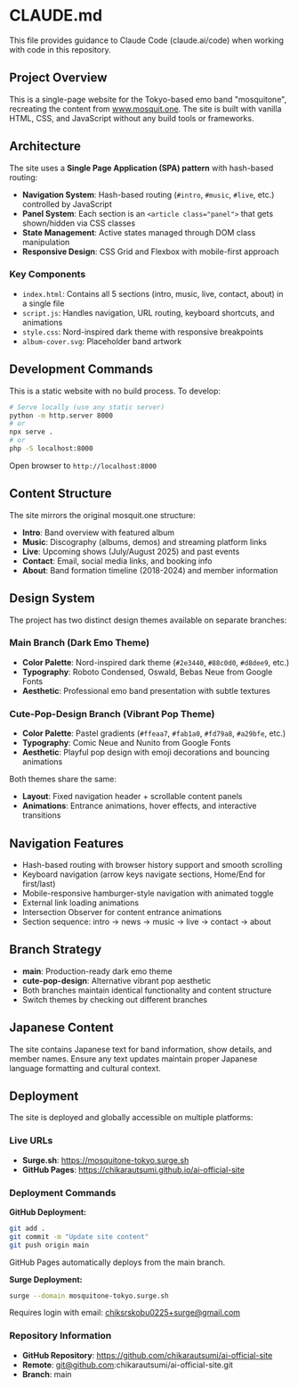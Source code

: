 # CLAUDE.md

This file provides guidance to Claude Code (claude.ai/code) when working with code in this repository.

## Project Overview

This is a single-page website for the Tokyo-based emo band "mosquitone", recreating the content from www.mosquit.one. The site is built with vanilla HTML, CSS, and JavaScript without any build tools or frameworks.

## Architecture

The site uses a **Single Page Application (SPA) pattern** with hash-based routing:

- **Navigation System**: Hash-based routing (`#intro`, `#music`, `#live`, etc.) controlled by JavaScript
- **Panel System**: Each section is an `<article class="panel">` that gets shown/hidden via CSS classes
- **State Management**: Active states managed through DOM class manipulation
- **Responsive Design**: CSS Grid and Flexbox with mobile-first approach

### Key Components

- `index.html`: Contains all 5 sections (intro, music, live, contact, about) in a single file
- `script.js`: Handles navigation, URL routing, keyboard shortcuts, and animations
- `style.css`: Nord-inspired dark theme with responsive breakpoints
- `album-cover.svg`: Placeholder band artwork

## Development Commands

This is a static website with no build process. To develop:

```bash
# Serve locally (use any static server)
python -m http.server 8000
# or
npx serve .
# or
php -S localhost:8000
```

Open browser to `http://localhost:8000`

## Content Structure

The site mirrors the original mosquit.one structure:
- **Intro**: Band overview with featured album
- **Music**: Discography (albums, demos) and streaming platform links
- **Live**: Upcoming shows (July/August 2025) and past events
- **Contact**: Email, social media links, and booking info
- **About**: Band formation timeline (2018-2024) and member information

## Design System

The project has two distinct design themes available on separate branches:

### Main Branch (Dark Emo Theme)
- **Color Palette**: Nord-inspired dark theme (`#2e3440`, `#88c0d0`, `#d8dee9`, etc.)
- **Typography**: Roboto Condensed, Oswald, Bebas Neue from Google Fonts
- **Aesthetic**: Professional emo band presentation with subtle textures

### Cute-Pop-Design Branch (Vibrant Pop Theme)  
- **Color Palette**: Pastel gradients (`#ffeaa7`, `#fab1a0`, `#fd79a8`, `#a29bfe`, etc.)
- **Typography**: Comic Neue and Nunito from Google Fonts
- **Aesthetic**: Playful pop design with emoji decorations and bouncing animations

Both themes share the same:
- **Layout**: Fixed navigation header + scrollable content panels
- **Animations**: Entrance animations, hover effects, and interactive transitions

## Navigation Features

- Hash-based routing with browser history support and smooth scrolling
- Keyboard navigation (arrow keys navigate sections, Home/End for first/last)
- Mobile-responsive hamburger-style navigation with animated toggle
- External link loading animations
- Intersection Observer for content entrance animations
- Section sequence: intro → news → music → live → contact → about

## Branch Strategy

- **main**: Production-ready dark emo theme
- **cute-pop-design**: Alternative vibrant pop aesthetic
- Both branches maintain identical functionality and content structure
- Switch themes by checking out different branches

## Japanese Content

The site contains Japanese text for band information, show details, and member names. Ensure any text updates maintain proper Japanese language formatting and cultural context.

## Deployment

The site is deployed and globally accessible on multiple platforms:

### Live URLs
- **Surge.sh**: https://mosquitone-tokyo.surge.sh
- **GitHub Pages**: https://chikarautsumi.github.io/ai-official-site

### Deployment Commands

**GitHub Deployment:**
```bash
git add .
git commit -m "Update site content"
git push origin main
```
GitHub Pages automatically deploys from the main branch.

**Surge Deployment:**
```bash
surge --domain mosquitone-tokyo.surge.sh
```
Requires login with email: chiksrskobu0225+surge@gmail.com

### Repository Information
- **GitHub Repository**: https://github.com/chikarautsumi/ai-official-site
- **Remote**: git@github.com:chikarautsumi/ai-official-site.git
- **Branch**: main
